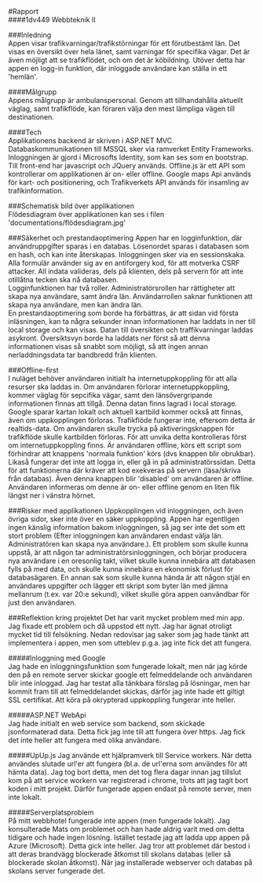 #Rapport   
####1dv449 Webbteknik II    

###Inledning    
Appen visar trafikvarningar/trafikstörningar för ett förutbestämt län. Det visas en översikt över hela länet, samt varningar för specifika vägar. Det är även möjligt att se trafikflödet, och om det är köbildning. Utöver detta har appen en logg-in funktion, där inloggade användare kan ställa in ett 'hemlän'. 
   
####Målgrupp   
Appens målgrupp är ambulanspersonal. Genom att tillhandahålla aktuellt väglag, samt trafikflöde, kan föraren välja den mest lämpliga vägen till destinationen.   
   
####Tech    
Applikationens backend är skriven i ASP.NET MVC. Databaskommunikationen till MSSQL sker via ramverket Entity Frameworks. Inloggningen är gjord i Microsofts Identity, som kan ses som en bootstrap. Till front-end har javascript och JQuery används. Offline.js är ett API som kontrollerar om applikationen är on- eller offline. Google maps Api används för kart- och positionering, och Trafikverkets API används för insamling av trafikinformation. 


###Schematisk bild över applikationen   
Flödesdiagram över applikationen kan ses i filen 'documentations/flödesdiagram.jpg'


###Säkerhet och prestandaoptimering
Appen har en logginfunktion, där användruppgifter sparas i en databas. Lösenordet sparas i databasen som en hash, och kan inte återskapas. Inloggningen sker via en sessionskaka. Alla formulär använder sig av en antiforgery kod, för att motverka CSRF attacker. All indata valideras, dels på klienten, dels på servern för att inte otillåtna tecken ska nå databasen.   
Logginfunktionen har två roller. Administratörsrollen har rättigheter att skapa nya användare, samt ändra län. Användarrollen saknar funktionen att skapa nya användare, men kan ändra län.    
En prestandaoptimering som borde ha förbättras, är att sidan vid första inläsningen, kan ta några sekunder innan informationen har laddats in ner till local storage och kan visas. Datan till översikten och traffikvarningar laddas asykront. Översiktsvyn borde ha laddats ner först så att denna informationen visas så snabbt som möjligt, så att ingen annan nerladdningsdata tar bandbredd från klienten.  

###Offline-first    
I nuläget behöver användaren initialt ha internetuppkoppling för att alla resurser ska laddas in. Om användaren förlorar internetuppkoppling, kommer väglag för sepcifika vägar, samt den länsövergripande informationen finnas att tillgå. Denna datan finns lagrad i local storage. Google sparar kartan lokalt och aktuell kartbild kommer också att finnas, även om uppkopplingen förloras. Trafikflöde fungerar inte, eftersom detta är realtids-data. Om användaren skulle trycka på aktiveringsknappen för trafikflöde skulle kartbilden förloras. För att unvika detta kontrolleras först om internetuppkoppling finns. Är användaren offline, körs ett script som förhindrar att knappens 'normala funktion' körs (dvs knappen blir obrukbar). Likaså fungerar det inte att logga in, eller gå in på administratörssidan. Detta för att funktionerna där kräver att kod exekveras på servern (läsa/skriva från databas). Även denna knappen blir 'disabled' om användaren är offline. Användaren informeras om denne är on- eller offline genom en liten flik längst ner i vänstra hörnet.    


###Risker med applikationen
Uppkopplingen vid inloggningen, och även övriga sidor, sker inte över en säker uppkoppling. Appen har egentligen ingen känslig information bakom inloggningen, så jag ser inte det som ett stort problem (Efter inloggningen kan användaren endast välja län. Administratören kan skapa nya användare.). Ett problem som skulle kunna uppstå, är att någon tar administratörsinloggningen, och börjar producera nya användare i en oresonlig takt, vilket skulle kunna innebära att databasen fylls på med data, och skulle kunna innebära en ekonomisk förlust för databasägaren. En annan sak som skulle kunna hända är att någon stjäl en användares uppgifter och lägger ett skript som byter län med jämna mellanrum (t.ex. var 20:e sekund), vilket skulle göra appen oanvändbar för just den användaren. 


###Reflektion kring projektet
Det har varit mycket problem med min app. Jag fixade ett problem och då uppstod ett nytt. Jag har ägnat otroligt mycket tid till felsökning. Nedan redovisar jag saker som jag hade tänkt att implementera i appen, men som utteblev p.g.a. jag inte fick det att fungera. 
    
#####Inloggning med Google    
Jag hade en inloggningsfunktion som fungerade lokalt, men när jag körde den på en remote server skickar google ett felmeddelande och användaren blir inte inloggad. Jag har testat alla tänkbara förslag på lösningar, men har kommit fram till att felmeddelandet skickas, därför jag inte hade ett giltigt SSL certifikat. Att köra på okrypterad uppkoppling fungerar inte heller.    

#####ASP.NET WebApi    
Jag hade initialt en web service som backend, som skickade jsonformaterad data. Detta fick jag inte till att fungera över https. Jag fick det inte heller att fungera med olika användare.   
    
#####UpUp.js
Jag använde ett hjälpramverk till Service workers. När detta användes slutade url'er att fungera (bl.a. de url'erna som användes för att hämta data). Jag tog bort detta, men det tog flera dagar innan jag tillslut kom på att service workern var registrerad i chrome, trots att jag tagit bort koden i mitt projekt. Därför fungerade appen endast på remote server, men inte lokalt. 

#####Serverplatsproblem    
På mitt webbhotel fungerade inte appen (men fungerade lokalt). Jag konsulterade Mats om problemet och han hade aldrig varit med om detta tidigare och hade ingen lösning. Istället testade jag att ladda upp appen på Azure (Microsoft). Detta gick inte heller. Jag tror att problemet där bestod i att deras brandvägg blockerade åtkomst till skolans databas (eller så blockerade skolan åtkomst). När jag installerade webserver och databas på skolans server fungerade det.



